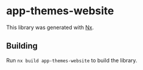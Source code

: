 # app-themes-website

This library was generated with [Nx](https://nx.dev).

## Building

Run `nx build app-themes-website` to build the library.
